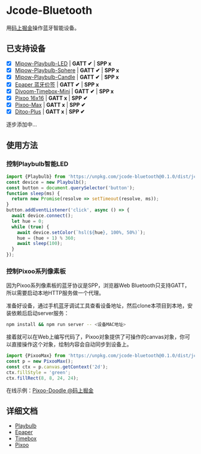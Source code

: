 # Jcode-Bluetooth

用[码上掘金](https://code.juejin.cn/)操作蓝牙智能设备。

## 已支持设备

-   [x] [Mipow-Playbulb-LED](https://www.mipow.com/products/mipow-smart-bulb) | **GATT ✔︎** | **SPP x**
-   [x] [Mipow-Playbulb-Sphere](https://www.mipow.com/products/playbulb-sphere) | **GATT ✔︎** | **SPP x**
-   [x] [Mipow-Playbulb-Candle](https://www.mipow.com/products/playbulb-candle) | **GATT ✔︎** | **SPP x**
-   [x] [Epaper 蓝牙价签](https://www.cnblogs.com/yanye0xff/p/16049232.html) | **GATT ✔︎** | **SPP x**
-   [x] [Divoom-Timebox-Mini](https://www.divoom-gz.com/product/timebox-mini.html) | **GATT ✔︎** | **SPP x**
-   [x] [Pixoo 16x16](https://divoom.com/products/divoom-pixoo) | **GATT x** | **SPP ✔︎**
-   [x] [Pixoo-Max](https://divoom.com/products/divoom-pixoo-max) | **GATT x** | **SPP ✔︎**
-   [x] [Ditoo-Plus](https://divoom.com/products/divoom-ditooplus) | **GATT x** | **SPP ✔︎**

逐步添加中...

## 使用方法

### 控制Playbulb智能LED

```js
import {Playbulb} from 'https://unpkg.com/jcode-bluetooth@0.1.0/dist/jcode-bluetooth.js';
const device = new Playbulb();
const button = document.querySelector('button');
function sleep(ms) {
  return new Promise(resolve => setTimeout(resolve, ms));
}
button.addEventListener('click', async () => {
  await device.connect();
  let hue = 0;
  while (true) {
    await device.setColor(`hsl(${hue}, 100%, 50%)`);
    hue = (hue + 1) % 360;
    await sleep(100);
  }
});
```

### 控制Pixoo系列像素板

因为Pixoo系列像素板的蓝牙协议是SPP，浏览器Web Bluetooth只支持GATT，所以需要启动本地HTTP服务做一个代理。

准备好设备，通过手机蓝牙调试工具查看设备地址，然后clone本项目到本地，安装依赖后启动server服务：

```bash
npm install && npm run server -- <设备MAC地址>
```

接着就可以在Web上编写代码了，Pixoo对象提供了可操作的canvas对象，你可以直接操作这个对象，绘制内容会自动同步到设备上。

```js
import {PixooMax} from 'https://unpkg.com/jcode-bluetooth@0.1.0/dist/jcode-bluetooth.js';
const p = new PixooMax();
const ctx = p.canvas.getContext('2d');
ctx.fillStyle = 'green';
ctx.fillRect(8, 8, 24, 24);
```

在线示例：[Pixoo-Doodle @码上掘金](https://code.juejin.cn/pen/7169424670876237839)

## 详细文档

- [Playbulb](docs/playbulb-light.md)
- [Epaper](docs/epaper.md)
- [Timebox](docs/timebox.md)
- [Pixoo](docs/pixoo.md)
